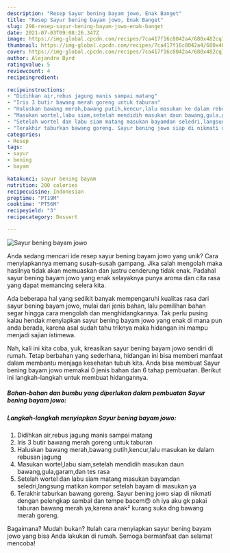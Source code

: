 ```yaml
---
description: "Resep Sayur bening bayam jowo, Enak Banget"
title: "Resep Sayur bening bayam jowo, Enak Banget"
slug: 298-resep-sayur-bening-bayam-jowo-enak-banget
date: 2021-07-03T09:08:26.347Z
image: https://img-global.cpcdn.com/recipes/7ca417f16c8042a4/680x482cq70/sayur-bening-bayam-jowo-foto-resep-utama.jpg
thumbnail: https://img-global.cpcdn.com/recipes/7ca417f16c8042a4/680x482cq70/sayur-bening-bayam-jowo-foto-resep-utama.jpg
cover: https://img-global.cpcdn.com/recipes/7ca417f16c8042a4/680x482cq70/sayur-bening-bayam-jowo-foto-resep-utama.jpg
author: Alejandro Byrd
ratingvalue: 5
reviewcount: 4
recipeingredient:

recipeinstructions:
- "Didihkan air,rebus jagung manis sampai matang"
- "Iris 3 butir bawang merah goreng untuk taburan"
- "Haluskan bawang merah,bawang putih,kencur,lalu masukan ke dalam rebusan jagung"
- "Masukan wortel,labu siam,setelah mendidih masukan daun bawang,gula,garam,dan tes rasa"
- "Setelah wortel dan labu siam matang masukan bayamdan seledri,langsung matikan kompor setelah bayam di masukan ya"
- "Terakhir taburkan bawang goreng. Sayur bening jowo siap di nikmati dengan pelengkap sambal dan tempe bacem😍 oh iya aku gk pakai taburan bawang merah ya,karena anak² kurang suka dng bawang merah goreng."
categories:
- Resep
tags:
- sayur
- bening
- bayam

katakunci: sayur bening bayam 
nutrition: 200 calories
recipecuisine: Indonesian
preptime: "PT19M"
cooktime: "PT56M"
recipeyield: "3"
recipecategory: Dessert

---
```



![Sayur bening bayam jowo](https://img-global.cpcdn.com/recipes/7ca417f16c8042a4/680x482cq70/sayur-bening-bayam-jowo-foto-resep-utama.jpg)

Anda sedang mencari ide resep sayur bening bayam jowo yang unik? Cara menyiapkannya memang susah-susah gampang. Jika salah mengolah maka hasilnya tidak akan memuaskan dan justru cenderung tidak enak. Padahal sayur bening bayam jowo yang enak selayaknya punya aroma dan cita rasa yang dapat memancing selera kita.



Ada beberapa hal yang sedikit banyak mempengaruhi kualitas rasa dari sayur bening bayam jowo, mulai dari jenis bahan, lalu pemilihan bahan segar hingga cara mengolah dan menghidangkannya. Tak perlu pusing kalau hendak menyiapkan sayur bening bayam jowo yang enak di mana pun anda berada, karena asal sudah tahu triknya maka hidangan ini mampu menjadi sajian istimewa.


Nah, kali ini kita coba, yuk, kreasikan sayur bening bayam jowo sendiri di rumah. Tetap berbahan yang sederhana, hidangan ini bisa memberi manfaat dalam membantu menjaga kesehatan tubuh kita. Anda bisa membuat Sayur bening bayam jowo memakai 0 jenis bahan dan 6 tahap pembuatan. Berikut ini langkah-langkah untuk membuat hidangannya.

<!--inarticleads1-->

##### Bahan-bahan dan bumbu yang diperlukan dalam pembuatan Sayur bening bayam jowo:





<!--inarticleads2-->

##### Langkah-langkah menyiapkan Sayur bening bayam jowo:

1. Didihkan air,rebus jagung manis sampai matang
1. Iris 3 butir bawang merah goreng untuk taburan
1. Haluskan bawang merah,bawang putih,kencur,lalu masukan ke dalam rebusan jagung
1. Masukan wortel,labu siam,setelah mendidih masukan daun bawang,gula,garam,dan tes rasa
1. Setelah wortel dan labu siam matang masukan bayamdan seledri,langsung matikan kompor setelah bayam di masukan ya
1. Terakhir taburkan bawang goreng. Sayur bening jowo siap di nikmati dengan pelengkap sambal dan tempe bacem😍 oh iya aku gk pakai taburan bawang merah ya,karena anak² kurang suka dng bawang merah goreng.




Bagaimana? Mudah bukan? Itulah cara menyiapkan sayur bening bayam jowo yang bisa Anda lakukan di rumah. Semoga bermanfaat dan selamat mencoba!

